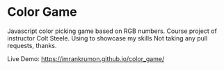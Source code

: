 # Color Game
Javascript color picking game based on RGB numbers.
Course project of instructor Colt Steele.
Using to showcase my skills
Not taking any pull requests, thanks.

Live Demo: https://imrankrumon.github.io/color_game/

